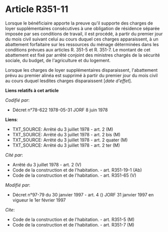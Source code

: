 # Article R351-11

Lorsque le bénéficiaire apporte la preuve qu'il supporte des charges de loyer supplémentaires consécutives à une obligation
de résidence séparée imposée par ses conditions de travail, il est procédé, à partir du premier jour du mois civil suivant
celui au cours duquel ces charges apparaissent, à un abattement forfaitaire sur les ressources du ménage déterminées dans les
conditions prévues aux articles R. 351-5 et R. 351-7. Le montant de cet abattement est fixé par arrêté conjoint des ministres
chargés de la sécurité sociale, du budget, de l'agriculture et du logement.

Lorsque les charges de loyer supplémentaires disparaissent, l'abattement prévu au premier alinéa est supprimé à partir du
premier jour du mois civil au cours duquel lesdites charges disparaissent [*date d'effet*].

**Liens relatifs à cet article**

_Codifié par_:

  - Décret n°78-622 1978-05-31 JORF 8 juin 1978

**Liens**:

  - TXT_SOURCE: Arrêté du 3 juillet 1978 - art. 2 (M)
  - TXT_SOURCE: Arrêté du 3 juillet 1978 - art. 2 bis (M)
  - TXT_SOURCE: Arrêté du 3 juillet 1978 - art. 2 quater (M)
  - TXT_SOURCE: Arrêté du 3 juillet 1978 - art. 2 ter (M)

_Cité par_:

  - Arrêté du 3 juillet 1978 - art. 2 (V)
  - Code de la construction et de l'habitation. - art. R351-19-1 (Ab)
  - Code de la construction et de l'habitation. - art. R351-65 (V)

_Modifié par_:

  - Décret n°97-79 du 30 janvier 1997 - art. 4 () JORF 31 janvier 1997 en vigueur le 1er février 1997

_Cite_:

  - Code de la construction et de l'habitation. - art. R351-5 (M)
  - Code de la construction et de l'habitation. - art. R351-7 (M)

